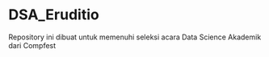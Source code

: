 # DSA_Eruditio
Repository ini dibuat untuk memenuhi seleksi acara Data Science Akademik dari Compfest
